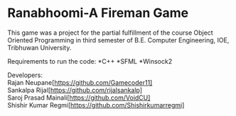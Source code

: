 # Ranabhoomi-A Fireman Game

This game was a project for the partial fulfillment of the course Object Oriented Programming in third semester of B.E. Computer Engineering, IOE, Tribhuwan University.

Requirements to run the code:
*C++
*SFML
*Winsock2

Developers:<br>
Rajan Neupane[https://github.com/Gamecoder11]<br>
Sankalpa Rijal[https://github.com/rijalsankalp]<br>
Saroj Prasad Mainali[https://github.com/VoidCU]<br>
Shishir Kumar Regmi[https://github.com/Shishirkumarregmi]
